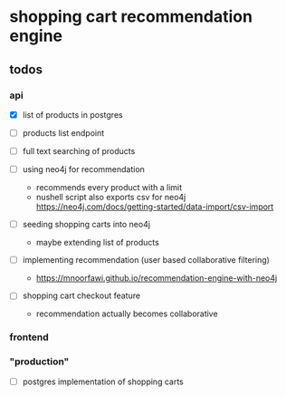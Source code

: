 # shopping cart recommendation engine


## todos

### api

- [x] list of products in postgres

- [ ] products list endpoint

- [ ] full text searching of products

- [ ] using neo4j for recommendation
    - recommends every product with a limit
    - nushell script also exports csv for neo4j https://neo4j.com/docs/getting-started/data-import/csv-import

- [ ] seeding shopping carts into neo4j
    - maybe extending list of products

- [ ] implementing recommendation (user based collaborative filtering)
    - https://mnoorfawi.github.io/recommendation-engine-with-neo4j

- [ ] shopping cart checkout feature
    - recommendation actually becomes collaborative

### frontend

### "production"

- [ ] postgres implementation of shopping carts
